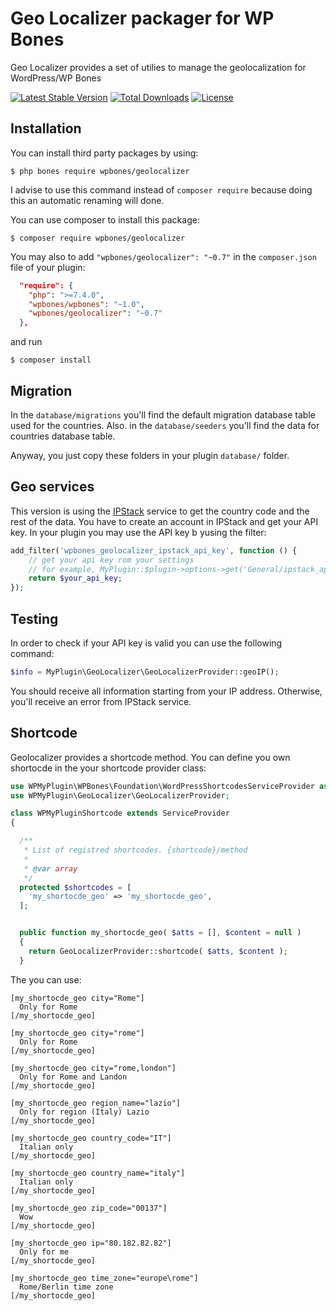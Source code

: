 # Geo Localizer packager for WP Bones

Geo Localizer provides a set of utilies to manage the geolocalization for WordPress/WP Bones

[![Latest Stable Version](https://poser.pugx.org/wpbones/geolocalizer/v/stable)](https://packagist.org/packages/wpbones/geolocalizer)
[![Total Downloads](https://poser.pugx.org/wpbones/geolocalizer/downloads)](https://packagist.org/packages/wpbones/geolocalizer)
[![License](https://poser.pugx.org/wpbones/geolocalizer/license)](https://packagist.org/packages/wpbones/geolocalizer)

## Installation

You can install third party packages by using:

    $ php bones require wpbones/geolocalizer

I advise to use this command instead of `composer require` because doing this an automatic renaming will done.

You can use composer to install this package:

    $ composer require wpbones/geolocalizer

You may also to add `"wpbones/geolocalizer": "~0.7"` in the `composer.json` file of your plugin:

```json
  "require": {
    "php": ">=7.4.0",
    "wpbones/wpbones": "~1.0",
    "wpbones/geolocalizer": "~0.7"
  },
```

and run

    $ composer install

## Migration

In the `database/migrations` you'll find the default migration database table used for the countries.
Also. in the `database/seeders` you'll find the data for countries database table.

Anyway, you just copy these folders in your plugin `database/` folder.

## Geo services

This version is using the [IPStack](https://ipstack.com/) service to get the country code and the rest of the data.
You have to create an account in IPStack and get your API key.
In your plugin you may use the API key b yusing the filter:

```php
add_filter('wpbones_geolocalizer_ipstack_api_key', function () {
    // get your api key rom your settings
    // for example, MyPlugin::$plugin->options->get('General/ipstack_api_key');
    return $your_api_key;
});
```

## Testing

In order to check if your API key is valid you can use the following command:

```php
$info = MyPlugin\GeoLocalizer\GeoLocalizerProvider::geoIP();
```

You should receive all information starting from your IP address. Otherwise, you'll receive an error from IPStack service.

## Shortcode

Geolocalizer provides a shortcode method. You can define you own shortocde in the your shortcode provider class:

```php
use WPMyPlugin\WPBones\Foundation\WordPressShortcodesServiceProvider as ServiceProvider;
use WPMyPlugin\GeoLocalizer\GeoLocalizerProvider;

class WPMyPluginShortcode extends ServiceProvider
{

  /**
   * List of registred shortcodes. {shortcode}/method
   *
   * @var array
   */
  protected $shortcodes = [
    'my_shortocde_geo' => 'my_shortocde_geo',
  ];


  public function my_shortocde_geo( $atts = [], $content = null )
  {
    return GeoLocalizerProvider::shortcode( $atts, $content );
  }

```

The you can use:

```
[my_shortocde_geo city="Rome"]
  Only for Rome
[/my_shortocde_geo]

[my_shortocde_geo city="rome"]
  Only for Rome
[/my_shortocde_geo]

[my_shortocde_geo city="rome,london"]
  Only for Rome and Landon
[/my_shortocde_geo]

[my_shortocde_geo region_name="lazio"]
  Only for region (Italy) Lazio
[/my_shortocde_geo]

[my_shortocde_geo country_code="IT"]
  Italian only
[/my_shortocde_geo]

[my_shortocde_geo country_name="italy"]
  Italian only
[/my_shortocde_geo]

[my_shortocde_geo zip_code="00137"]
  Wow
[/my_shortocde_geo]

[my_shortocde_geo ip="80.182.82.82"]
  Only for me
[/my_shortocde_geo]

[my_shortocde_geo time_zone="europe\rome"]
  Rome/Berlin time zone
[/my_shortocde_geo]
```
